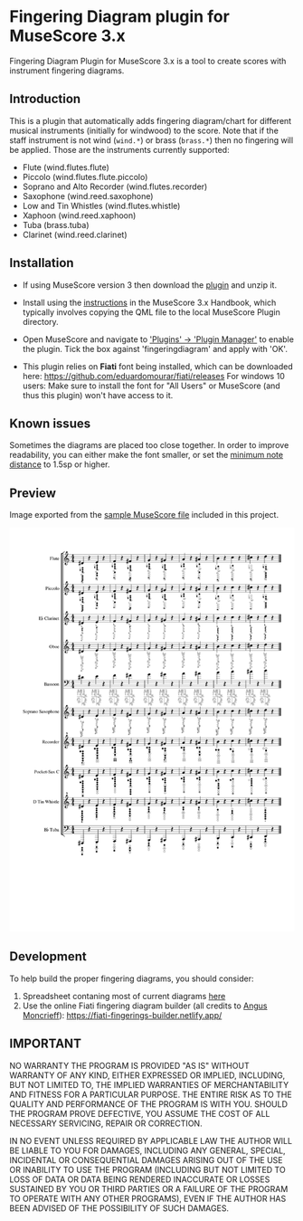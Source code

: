 # Fingering Diagram plugin for MuseScore 3.x

Fingering Diagram Plugin for MuseScore 3.x is a tool to create scores with instrument fingering diagrams.

## Introduction
This is a plugin that automatically adds fingering diagram/chart for different musical instruments (initially for windwood) to the score. Note that if the staff instrument is not wind (`wind.*`) or brass (`brass.*`) then no fingering will be applied. Those are the instruments currently supported:

* Flute (wind.flutes.flute)
* Piccolo (wind.flutes.flute.piccolo)
* Soprano and Alto Recorder (wind.flutes.recorder)
* Saxophone (wind.reed.saxophone)
* Low and Tin Whistles (wind.flutes.whistle)
* Xaphoon (wind.reed.xaphoon)
* Tuba (brass.tuba)
* Clarinet (wind.reed.clarinet)

## Installation
* If using MuseScore version 3 then download the [plugin](https://github.com/eduardomourar/fingering-diagram/archive/master.zip) and unzip it.

* Install using the [instructions](https://musescore.org/en/handbook/3/plugins#installation) in the MuseScore 3.x Handbook, which typically involves copying the QML file to the local MuseScore Plugin directory.

* Open MuseScore and navigate to ['Plugins' -> 'Plugin Manager'](https://musescore.org/en/handbook/3/plugins#enable-disable-plugins)
to enable the plugin. Tick the box against 'fingeringdiagram' and apply with 'OK'.

* This plugin relies on **Fiati** font being installed, which can be downloaded here: https://github.com/eduardomourar/fiati/releases
For windows 10 users: Make sure to install the font for "All Users" or MuseScore (and thus this plugin) won't have access to it.

## Known issues

Sometimes the diagrams are placed too close together. In order to improve readability, you can either make the font smaller, or set the [minimum note distance](https://musescore.org/en/handbook/3/measure#options) to 1.5sp or higher. 

## Preview

Image exported from the [sample MuseScore file](./sample.mscx) included in this project.

<img src="screenshot.svg" alt="Screenshot" width="700">

## Development

To help build the proper fingering diagrams, you should consider:

1. Spreadsheet contaning most of current diagrams [here](./fingering.ods)
2. Use the online Fiati fingering diagram builder (all credits to [Angus Moncrieff](https://github.com/gusmoney)): https://fiati-fingerings-builder.netlify.app/


## IMPORTANT
NO WARRANTY
THE PROGRAM IS PROVIDED "AS IS" WITHOUT WARRANTY OF ANY KIND, EITHER EXPRESSED OR IMPLIED, INCLUDING, BUT NOT LIMITED TO, THE IMPLIED WARRANTIES OF MERCHANTABILITY AND FITNESS FOR A PARTICULAR PURPOSE. THE ENTIRE RISK AS TO THE QUALITY AND PERFORMANCE OF THE PROGRAM IS WITH YOU. SHOULD THE PROGRAM PROVE DEFECTIVE, YOU ASSUME THE COST OF ALL NECESSARY SERVICING, REPAIR OR CORRECTION.

IN NO EVENT UNLESS REQUIRED BY APPLICABLE LAW THE AUTHOR WILL BE LIABLE TO YOU FOR DAMAGES, INCLUDING ANY GENERAL, SPECIAL, INCIDENTAL OR CONSEQUENTIAL DAMAGES ARISING OUT OF THE USE OR INABILITY TO USE THE PROGRAM (INCLUDING BUT NOT LIMITED TO LOSS OF DATA OR DATA BEING RENDERED INACCURATE OR LOSSES SUSTAINED BY YOU OR THIRD PARTIES OR A FAILURE OF THE PROGRAM TO OPERATE WITH ANY OTHER PROGRAMS), EVEN IF THE AUTHOR HAS BEEN ADVISED OF THE POSSIBILITY OF SUCH DAMAGES.
